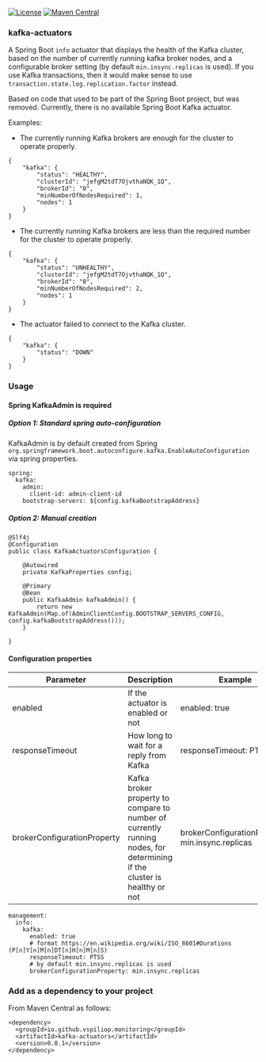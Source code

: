[![License](https://img.shields.io/:license-apache-brightgreen.svg)](http://www.apache.org/licenses/LICENSE-2.0.html)
[![Maven Central](https://maven-badges.herokuapp.com/maven-central/io.github.vspiliop.monitoring/kafka-actuators/badge.svg)](https://maven-badges.herokuapp.com/maven-central/io.github.vspiliop.monitoring/kafka-actuators)

### kafka-actuators

A Spring Boot `info` actuator that displays the health of the Kafka cluster, based on the number of currently running
 kafka broker nodes, and a configurable broker setting (by default `min.insync.replicas` is used). If you use Kafka transactions,
 then it would make sense to use `transaction.state.log.replication.factor` instead.
 
Based on code that used to be part of the Spring Boot project, but was removed. Currently, there is no available Spring Boot Kafka actuator.

Examples:

- The currently running Kafka brokers are enough for the cluster to operate properly.

```
{
    "kafka": {
        "status": "HEALTHY",
        "clusterId": "jefgM2tdT7OjvthaNQK_1Q",
        "brokerId": "0",
        "minNumberOfNodesRequired": 1,
        "nodes": 1
    }
}
```

- The currently running Kafka brokers are less than the required number for the cluster to operate properly.

```
{
    "kafka": {
        "status": "UNHEALTHY",
        "clusterId": "jefgM2tdT7OjvthaNQK_1Q",
        "brokerId": "0",
        "minNumberOfNodesRequired": 2,
        "nodes": 1
    }
}
```

- The actuator failed to connect to the Kafka cluster.

```
{
    "kafka": {
        "status": "DOWN"
    }
}
```
### Usage

#### Spring KafkaAdmin is required

##### Option 1: Standard spring auto-configuration

KafkaAdmin is by default created from Spring `org.springframework.boot.autoconfigure.kafka.EnableAutoConfiguration` via spring properties.

```
spring:
  kafka:
    admin:
      client-id: admin-client-id
    bootstrap-servers: ${config.kafkaBootstrapAddress}
```

##### Option 2: Manual creation

```
@Slf4j
@Configuration
public class KafkaActuatorsConfiguration {
	
	@Autowired
	private KafkaProperties config;
	
	@Primary
	@Bean
	public KafkaAdmin kafkaAdmin() {  
	    return new KafkaAdmin(Map.of(AdminClientConfig.BOOTSTRAP_SERVERS_CONFIG, config.kafkaBootstrapAddress()));
	}

}
```

#### Configuration properties

| Parameter | Description | Example | Default Value | Required |
| --- | --- | --- | --- | --- |
| enabled | If the actuator is enabled or not | enabled: true | false | Required |
| responseTimeout | How long to wait for a reply from Kafka | responseTimeout: PT5S | 100 ms | Optional |
| brokerConfigurationProperty | Kafka broker property to compare to number of currently running nodes, for determining if the cluster is healthy or not | brokerConfigurationProperty: min.insync.replicas | min.insync.replicas | Optional |

```
management:
  info:
    kafka:
      enabled: true
      # format https://en.wikipedia.org/wiki/ISO_8601#Durations (P[n]Y[n]M[n]DT[n]H[n]M[n]S)
      responseTimeout: PT5S
      # by default min.insync.replicas is used
      brokerConfigurationProperty: min.insync.replicas
```

### Add as a dependency to your project

From Maven Central as follows:

```
<dependency>
  <groupId>io.github.vspiliop.monitoring</groupId>
  <artifactId>kafka-actuators</artifactId>
  <version>0.0.1</version>
</dependency>
```
